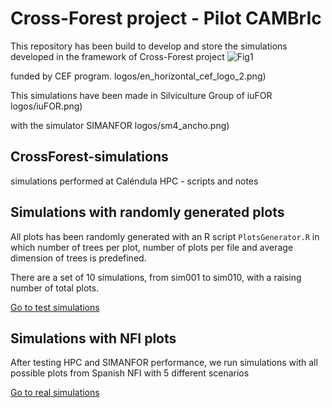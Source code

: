 # Cross-Forest project - Pilot CAMBrIc
This repository has been build to develop and store the simulations developed in the framework of 
Cross-Forest project 
![Fig1](https://github.com/simanfor-dask/CrossForest-simulations/blob/master/logos/logo_CFt.png)

funded by CEF program.
logos/en_horizontal_cef_logo_2.png)

This simulations have been made in Silviculture Group of iuFOR
logos/iuFOR.png)

with the simulator SIMANFOR
logos/sm4_ancho.png)

## CrossForest-simulations
simulations performed at Caléndula HPC - scripts and notes

## Simulations with randomly generated plots
All plots has been randomly generated with an R script `PlotsGenerator.R` in which number of trees per plot, number of plots per file and average dimension of trees is predefined.

There are a set of 10 simulations, from sim001 to sim010, with a raising number of total plots.

[Go to test simulations](./test.simulations/test.simulations.md)


## Simulations with NFI plots

After testing HPC and SIMANFOR performance, we run simulations with all possible plots from Spanish NFI with 5 different scenarios

[Go to real simulations](./real.simulations/real.simulations.md)

